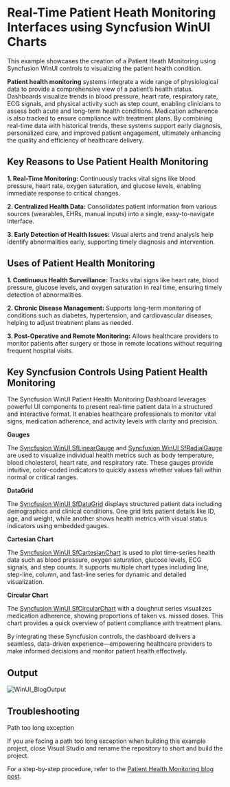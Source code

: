 # Real-Time Patient Heath Monitoring Interfaces using Syncfusion WinUI Charts
This example showcases the creation of a Patient Heath Monitoring using Syncfusion WinUI controls to visualizing the patient health condition.

**Patient health monitoring** systems integrate a wide range of physiological data to provide a comprehensive view of a patient’s health status. Dashboards visualize trends in blood pressure, heart rate, respiratory rate, ECG signals, and physical activity such as step count, enabling clinicians to assess both acute and long-term health conditions. Medication adherence is also tracked to ensure compliance with treatment plans. By combining real-time data with historical trends, these systems support early diagnosis, personalized care, and improved patient engagement, ultimately enhancing the quality and efficiency of healthcare delivery.

## Key Reasons to Use Patient Health Monitoring
**1.	Real-Time Monitoring:** Continuously tracks vital signs like blood pressure, heart rate, oxygen saturation, and glucose levels, enabling immediate response to critical changes.

**2.	Centralized Health Data:** Consolidates patient information from various sources (wearables, EHRs, manual inputs) into a single, easy-to-navigate interface.

**3.	Early Detection of Health Issues:** Visual alerts and trend analysis help identify abnormalities early, supporting timely diagnosis and intervention.

## Uses of Patient Health Monitoring
**1.	Continuous Health Surveillance:** Tracks vital signs like heart rate, blood pressure, glucose levels, and oxygen saturation in real time, ensuring timely detection of abnormalities.

**2.	Chronic Disease Management:** Supports long-term monitoring of conditions such as diabetes, hypertension, and cardiovascular diseases, helping to adjust treatment plans as needed.

**3.	Post-Operative and Remote Monitoring:** Allows healthcare providers to monitor patients after surgery or those in remote locations without requiring frequent hospital visits.

## Key Syncfusion Controls Using Patient Health Monitoring
The Syncfusion WinUI Patient Health Monitoring Dashboard leverages powerful UI components to present real-time patient data in a structured and interactive format. It enables healthcare professionals to monitor vital signs, medication adherence, and activity levels with clarity and precision.

**Gauges**

The [Syncfusion WinUI SfLinearGauge](https://help.syncfusion.com/winui/linear-gauge/getting-started) and [Syncfusion WinUI SfRadialGauge](https://help.syncfusion.com/winui/radial-gauge/getting-started) are used to visualize individual health metrics such as body temperature, blood cholesterol, heart rate, and respiratory rate. These gauges provide intuitive, color-coded indicators to quickly assess whether values fall within normal or critical ranges.

**DataGrid**

The [Syncfusion WinUI SfDataGrid](https://help.syncfusion.com/winui/datagrid/getting-started) displays structured patient data including demographics and clinical conditions. One grid lists patient details like ID, age, and weight, while another shows health metrics with visual status indicators using embedded gauges.

**Cartesian Chart**

The [Syncfusion WinUI SfCartesianChart](https://help.syncfusion.com/winui/cartesian-charts/getting-started) is used to plot time-series health data such as blood pressure, oxygen saturation, glucose levels, ECG signals, and step counts. It supports multiple chart types including line, step-line, column, and fast-line series for dynamic and detailed visualization.

**Circular Chart**

The [Syncfusion WinUI SfCircularChart](https://help.syncfusion.com/winui/circular-charts/getting-started) with a doughnut series visualizes medication adherence, showing proportions of taken vs. missed doses. This chart provides a quick overview of patient compliance with treatment plans.

By integrating these Syncfusion controls, the dashboard delivers a seamless, data-driven experience—empowering healthcare providers to make informed decisions and monitor patient health effectively.

## Output
![WinUI_BlogOutput](https://github.com/user-attachments/assets/6dd77362-553c-403c-b078-5f521f16089a)

## Troubleshooting
Path too long exception

If you are facing a path too long exception when building this example project, close Visual Studio and rename the repository to short and build the project.

For a step-by-step procedure, refer to the [Patient Health Monitoring blog post]().

